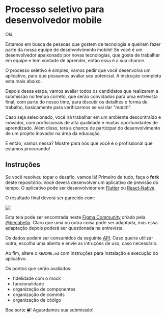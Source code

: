 # Processo seletivo para desenvolvedor mobile

Olá,

Estamos em busca de pessoas que gostem de tecnologia e queiram fazer parte da nossa equipe de desenvolvimento mobile! Se você é um desenvolvedor apaixonado por novas tecnologias, que gosta de trabalhar em equipe e tem vontade de aprender, então essa é a sua chance.

O processo seletivo é simples, vamos pedir que você desenvolva um aplicativo, para que possamos avaliar seu potencial. A instrução completa esta mais abaixo.

Depois dessa etapa, vamos avaliar todos os candidatos que realizarem a submissão no tempo correto, que serão convidados para uma entrevista final, com parte do nosso time, para discutir os detalhes e forma de  trabalho, basicamente para verificarmos se vai dar "_match_".

Caso seja selecionado, você irá trabalhar em um ambiente descontraído e inovador, com profissionais de alta qualidade e muitas oportunidades de aprendizado. Além disso, terá a chance de participar do desenvolvimento de um projeto inovador na área da educação.

E então, vamos nessa? Mostre para nós que você é o profissional que estamos procurando!

## Instruções

Se você resolveu topar o desafio, vamos lá! Primeiro de tudo, faça o **fork** deste repositório. Você deverá desenvolver um aplicativo de previsão do tempo. O aplicativo pode ser desenvolvidor em [Flutter](https://flutter.dev/) ou [React-Native](https://reactnative.dev/).

O resultado final deverá ser parecido com:

![](images/thumbnail-figma.png)

Esta tela pode ser encontrada neste [Figma Community](https://www.figma.com/community/file/1158928016905524023) criado pela [@becabelin](https://www.figma.com/@becabelin). Claro que uma ou outra coisa pode ser adaptada, mas essa adaptação depois poderá ser questionada na entrevista.

Os dados podem ser consumidos da seguinte [API](https://api.hgbrasil.com/weather). Caso queira utilizar outra, escolha uma aberta e envie as intruções de uso, caso necessário.

Ao fim, altere o `README.md` com instruções para instalação e execução do aplicativo.

Os pontos que serão avaliados:

- fidelidade com o mock
- funcionalidade
- organização de componentes
- organização de commits
- organização de código

Boa sorte 🍀! Aguardamos sua submissão!
